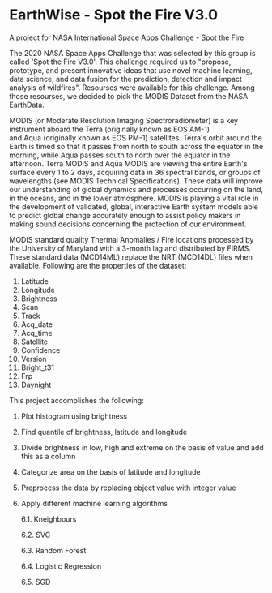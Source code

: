 # EarthWise - Spot the Fire V3.0
A project for NASA International Space Apps Challenge - Spot the Fire 

The 2020 NASA Space Apps Challenge that was selected by this group is called 'Spot the Fire V3.0'. This challenge required us to "propose, prototype, and present innovative ideas that use novel machine learning, data science, and data fusion for the prediction, detection and impact analysis of wildfires". Resourses were available for this challenge. Among those resourses, we decided to pick the MODIS Dataset from the NASA EarthData. 

MODIS (or Moderate Resolution Imaging Spectroradiometer) is a key instrument aboard the Terra (originally known as EOS AM-1) and Aqua (originally known as EOS PM-1) satellites. Terra's orbit around the Earth is timed so that it passes from north to south across the equator in the morning, while Aqua passes south to north over the equator in the afternoon. Terra MODIS and Aqua MODIS are viewing the entire Earth's surface every 1 to 2 days, acquiring data in 36 spectral bands, or groups of wavelengths (see MODIS Technical Specifications). These data will improve our understanding of global dynamics and processes occurring on the land, in the oceans, and in the lower atmosphere. MODIS is playing a vital role in the development of validated, global, interactive Earth system models able to predict global change accurately enough to assist policy makers in making sound decisions concerning the protection of our environment.


MODIS standard quality Thermal Anomalies / Fire locations processed by the University of Maryland with a 3-month lag and distributed by FIRMS. These standard data (MCD14ML) replace the NRT (MCD14DL) files when available. Following are the properties of the dataset:

1. Latitude
2. Longitude
3. Brightness
4. Scan
5. Track 
6. Acq_date
7. Acq_time
8. Satellite
9. Confidence
10. Version
11. Bright_t31
12. Frp
13. Daynight

This project accomplishes the following: 

1. Plot histogram using brightness

2. Find quantile of brightness, latitude and longitude

3. Divide brightness in low, high and extreme on the basis of value and add this as a column

4. Categorize area on the basis of latitude and longitude

5. Preprocess the data by replacing object value with integer value

6. Apply different machine learning algorithms

    6.1. Kneighbours
    
    6.2. SVC
    
    6.3. Random Forest
    
    6.4. Logistic Regression
    
    6.5. SGD
    
